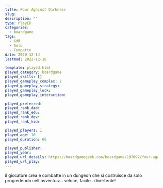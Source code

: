 ```yaml
---
title: Four Against Darkness
slug: 
description: ""
type: PlayED
categories:
  - boardgame
tags:
  - GdR
  - Solo
  - Compatto
date: 2020-12-14
lastmod: 2022-12-18

template: played.html
played_category: boardgame
played_skills: []
played_gameplay_complex: 2
played_gameplay_strategy:
played_gameplay_luck:
played_gameplay_interaction:

played_preferred:
played_rank_dad: 
played_rank_edu:
played_rank_dev:
played_rank_kid: 

played_players: 1
played_age: 10
played_duration: 60

played_publisher: 
played_year: 
played_url_details: https://boardgamegeek.com/boardgame/197097/four-against-darkness
played_url_play: 
---
```


il giocatore crea e combatte in un dungeon che si costruisce da solo progredendo nell'avventura.. veloce, facile.. divertente!


